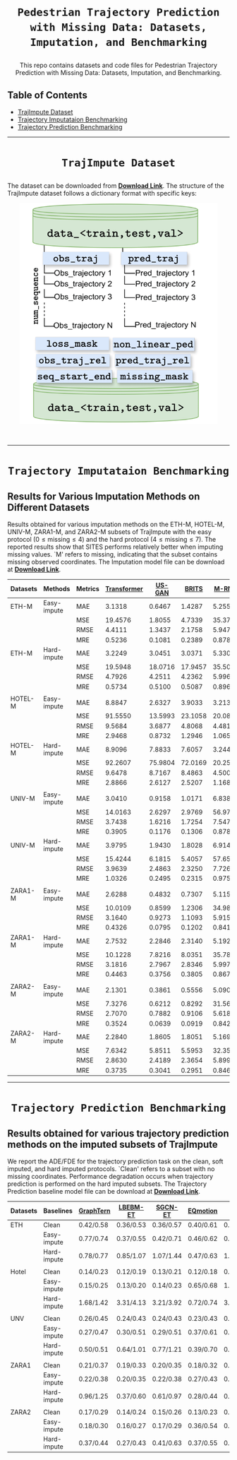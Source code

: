 # <p align=center>`Pedestrian Trajectory Prediction with Missing Data: Datasets, Imputation, and Benchmarking`<br>
<p align=center> This repo contains datasets and code files for Pedestrian Trajectory Prediction with Missing Data: Datasets, Imputation, and Benchmarking.<br>


## Table of Contents

- [TrajImpute Dataset](#TrajImpute-Dataset)
- [Trajectory Imputataion Benchmarking](#Language-Guided-Network)
- [Trajectory Prediction Benchmarking](#Language-Guided-Network)

***

  # <p align=center> `TrajImpute Dataset`<br>
  The dataset can be downloaded from [**Download Link**](https://drive.google.com/drive/folders/1AoKeBmJQPEiUAmAn4qpefRMc89XxHgRL?usp=sharing). The structure of the TrajImpute dataset follows a dictionary format with specific keys:

<p align="center">
<img src="/TrajImpute.png" width="450" height="500"/>
<p><br>

***
  # <p align=center> `Trajectory Imputataion Benchmarking` <br>

  ## Results for Various Imputation Methods on Different Datasets

Results obtained for various imputation methods on the ETH-M, HOTEL-M, UNIV-M, ZARA1-M, and ZARA2-M subsets of TrajImpute with the easy protocol ($0 \leq \text{missing} \leq 4$) and the hard protocol ($4 \leq \text{missing} \leq 7$). The reported results show that SITES performs relatively better when imputing missing values. `M' refers to missing, indicating that the subset contains missing observed coordinates. The Imputation model file can be download at [**Download Link**](https://drive.google.com/drive/folders/16A3yo-FKzuBmMbr3eRYgiQCJ4inaSf1j?usp=sharing).

| Datasets | Methods         | Metrics | [**Transformer**](https://github.com/jadore801120/attention-is-all-you-need-pytorch) | [**US-GAN**](https://github.com/zjuwuyy-DL/Generative-Semi-supervised-Learning-for-Multivariate-Time-Series-Imputation) | [**BRITS**](https://github.com/caow13/BRITS)  | [**M-RNN**](https://github.com/jsyoon0823/MRNN)  | [**TimesNet**](https://github.com/thuml/TimesNet) | [**SAITS**](https://github.com/WenjieDu/SAITS/tree/main)  |
|----------|-----------------|---------|-------------|--------|--------|--------|----------|--------|
| ETH-M    | Easy-impute     | MAE     | 3.1318      | 0.6467 | 1.4287 | 5.2558 | 1.1353   | 0.5031 |
|          |                 | MSE     | 19.4576     | 1.8055 | 4.7339 | 35.3738| 4.9441   | 0.9909 |
|          |                 | RMSE    | 4.4111      | 1.3437 | 2.1758 | 5.9476 | 2.2235   | 0.9954 |
|          |                 | MRE     | 0.5236      | 0.1081 | 0.2389 | 0.8787 | 0.1898   | 0.0841 |
|  ETH-M  | Hard-impute     | MAE     | 3.2249      | 3.0451 | 3.0371 | 5.3309 | 1.3656   | 0.9965 |
|          |                 | MSE     | 19.5948     | 18.0716| 17.9457| 35.5047| 4.9937   | 2.5934 |
|          |                 | RMSE    | 4.7926      | 4.2511 | 4.2362 | 5.9965 | 2.5054   | 1.6104 |
|          |                 | MRE     | 0.5734      | 0.5100 | 0.5087 | 0.8962 | 0.2287   | 0.1669 |
|          |                 |       |        |   |  |   |     |   |
| HOTEL-M  | Easy-impute     | MAE     | 8.8847      | 2.6327 | 3.9033 | 3.2133 | 7.4037   | 2.1930 |
|          |                 | MSE     | 91.5550     | 13.5993| 23.1058| 20.0857| 124.5438 | 8.7460 |
|          |                 | RMSE    | 9.5684      | 3.6877 | 4.8068 | 4.4817 | 11.1599  | 2.9574 |
|          |                 | MRE     | 2.9468      | 0.8732 | 1.2946 | 1.0658 | 2.4556   | 0.7274 |
| HOTEL-M   | Hard-impute     | MAE     | 8.9096      | 7.8833 | 7.6057 | 3.2443 | 7.9484   | 2.6050 |
|          |                 | MSE     | 92.2607     | 75.9804| 72.0169| 20.2543| 106.7010 | 16.0168|
|          |                 | RMSE    | 9.6478      | 8.7167 | 8.4863 | 4.5005 | 11.3296  | 4.0021 |
|          |                 | MRE     | 2.8866      | 2.6127 | 2.5207 | 1.1686 | 2.6343   | 0.8634 |
|          |                 |       |        |   |  |   |     |   |
| UNIV-M   | Easy-impute     | MAE     | 3.0410      | 0.9158 | 1.0171 | 6.8380 | 0.6713   | 0.1939 |
|          |                 | MSE     | 14.0163     | 2.6297 | 2.9769 | 56.9715| 0.7631   | 0.0697 |
|          |                 | RMSE    | 3.7438      | 1.6216 | 1.7254 | 7.5479 | 0.8736   | 0.2639 |
|          |                 | MRE     | 0.3905      | 0.1176 | 0.1306 | 0.8780 | 0.0862   | 0.0249 |
| UNIV-M    | Hard-impute     | MAE     | 3.9795      | 1.9430 | 1.8028 | 6.9148 | 0.9421   | 0.6158 |
|          |                 | MSE     | 15.4244     | 6.1815 | 5.4057 | 57.6533| 1.5827   | 0.6003 |
|          |                 | RMSE    | 3.9639      | 2.4863 | 2.3250 | 7.7268 | 1.2581   | 0.7748 |
|          |                 | MRE     | 1.0326      | 0.2495 | 0.2315 | 0.9751 | 0.1210   | 0.0791 |
|          |                 |       |        |   |  |   |     |   |
| ZARA1-M  | Easy-impute     | MAE     | 2.6288      | 0.4832 | 0.7307 | 5.1152 | 0.3125   | 0.2054 |
|          |                 | MSE     | 10.0109     | 0.8599 | 1.2306 | 34.9869| 0.1768   | 0.0775 |
|          |                 | RMSE    | 3.1640      | 0.9273 | 1.1093 | 5.9150 | 0.4204   | 0.2784 |
|          |                 | MRE     | 0.4326      | 0.0795 | 0.1202 | 0.8417 | 0.0514   | 0.0338 |
|ZARA1-M   | Hard-impute     | MAE     | 2.7532      | 2.2846 | 2.3140 | 5.1921 | 0.5699   | 0.6277 |
|          |                 | MSE     | 10.1228     | 7.8216 | 8.0351 | 35.7821| 0.6327   | 0.8287 |
|          |                 | RMSE    | 3.1816      | 2.7967 | 2.8346 | 5.9976 | 0.7955   | 0.9103 |
|          |                 | MRE     | 0.4463      | 0.3756 | 0.3805 | 0.8673 | 0.0937   | 0.1032 |
|          |                 |       |        |   |  |   |     |   |
| ZARA2-M  | Easy-impute     | MAE     | 2.1301      | 0.3861 | 0.5556 | 5.0905 | 0.2409   | 0.1314 |
|          |                 | MSE     | 7.3276      | 0.6212 | 0.8292 | 31.5674| 0.1329   | 0.0385 |
|          |                 | RMSE    | 2.7070      | 0.7882 | 0.9106 | 5.6185 | 0.3645   | 0.1963 |
|          |                 | MRE     | 0.3524      | 0.0639 | 0.0919 | 0.8422 | 0.0399   | 0.0217 |
| ZARA2-M   | Hard-impute     | MAE     | 2.2840      | 1.8605 | 1.8051 | 5.1698 | 0.5031   | 0.3632 |
|          |                 | MSE     | 7.6342      | 5.8511 | 5.5953 | 32.3531| 0.6525   | 0.4313 |
|          |                 | RMSE    | 2.8630      | 2.4189 | 2.3654 | 5.8994 | 0.8077   | 0.6567 |
|          |                 | MRE     | 0.3735      | 0.3041 | 0.2951 | 0.8465 | 0.0823   | 0.0593 |


***

# <p align=center> `Trajectory Prediction Benchmarking` <br>

  ## Results obtained for various trajectory prediction methods on the imputed subsets of TrajImpute

We report the ADE/FDE for the trajectory prediction task on the clean, soft imputed, and hard imputed protocols. `Clean' refers to a subset with no missing coordinates. Performance degradation occurs when trajectory prediction is performed on the hard imputed subsets. The Trajectory Prediction baseline model file can be download at [**Download Link**](https://drive.google.com/drive/folders/16A3yo-FKzuBmMbr3eRYgiQCJ4inaSf1j?usp=sharing).

| Datasets | Baselines       | [**GraphTern**](https://github.com/InhwanBae/GPGraph) | [**LBEBM-ET**](https://github.com/InhwanBae/EigenTrajectory)  | [**SGCN-ET**](https://github.com/InhwanBae/EigenTrajectory)  | [**EQmotion**](https://github.com/MediaBrain-SJTU/EqMotion)  | [**TUTR**](https://github.com/lssiair/TUTR)     | [**GPGraph**](https://github.com/InhwanBae/GPGraph)   |
|----------|-----------------|-----------|-----------|----------|-----------|----------|-----------|
| ETH      | Clean           | 0.42/0.58 | 0.36/0.53 | 0.36/0.57| 0.40/0.61 | 0.40/0.61| 0.43/0.63 |
|          | Easy-impute     | 0.77/0.74 | 0.37/0.55 | 0.42/0.71| 0.46/0.62 | 0.54/0.73| 0.45/0.75 |
|          | Hard-impute     | 0.78/0.77 | 0.85/1.07 | 1.07/1.44| 0.47/0.63 | 1.12/1.53| 0.92/0.93 |
|          |                 |           |           |          |           |          |            |
| Hotel    | Clean           | 0.14/0.23 | 0.12/0.19 | 0.13/0.21| 0.12/0.18 | 0.11/0.18| 0.18/0.30 |
|          | Easy-impute     | 0.15/0.25 | 0.13/0.20 | 0.14/0.23| 0.65/0.68 | 1.31/1.66| 0.19/0.31 |
|          | Hard-impute     | 1.68/1.42 | 3.31/4.13 | 3.21/3.92| 0.72/0.74 | 3.36/3.95| 1.89/1.70 |
|          |                 |           |           |          |           |          |            |
| UNV      | Clean           | 0.26/0.45 | 0.24/0.43 | 0.24/0.43| 0.23/0.43 | 0.23/0.42| 0.24/0.42 |
|          | Easy-impute     | 0.27/0.47 | 0.30/0.51 | 0.29/0.51| 0.37/0.61 | 0.31/0.49| 0.25/0.44 |
|          | Hard-impute     | 0.50/0.51 | 0.64/1.01 | 0.77/1.21| 0.39/0.70 | 0.59/0.85| 0.53/0.50 |
|          |                 |           |           |          |           |          |            |
| ZARA1    | Clean           | 0.21/0.37 | 0.19/0.33 | 0.20/0.35| 0.18/0.32 | 0.18/0.34| 0.17/0.31 |
|          | Easy-impute     | 0.22/0.38 | 0.20/0.35 | 0.22/0.38| 0.27/0.43 | 0.24/0.41| 0.18/0.32 |
|          | Hard-impute     | 0.96/1.25 | 0.37/0.60 | 0.61/0.97| 0.28/0.44 | 0.50/0.77| 0.58/0.45 |
|          |                 |           |           |          |           |          |            |
| ZARA2    | Clean           | 0.17/0.29 | 0.14/0.24 | 0.15/0.26| 0.13/0.23 | 0.13/0.25| 0.15/0.29 |
|          | Easy-impute     | 0.18/0.30 | 0.16/0.27 | 0.17/0.29| 0.36/0.54 | 0.25/0.37| 0.29/0.30 |
|          | Hard-impute     | 0.37/0.44 | 0.27/0.43 | 0.41/0.63| 0.37/0.55 | 0.33/0.50| 0.36/0.34 |

